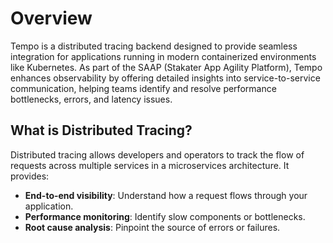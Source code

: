 # Overview

Tempo is a distributed tracing backend designed to provide seamless integration for applications running in modern containerized environments like Kubernetes. As part of the SAAP (Stakater App Agility Platform), Tempo enhances observability by offering detailed insights into service-to-service communication, helping teams identify and resolve performance bottlenecks, errors, and latency issues.

## What is Distributed Tracing?

Distributed tracing allows developers and operators to track the flow of requests across multiple services in a microservices architecture. It provides:

- **End-to-end visibility**: Understand how a request flows through your application.
- **Performance monitoring**: Identify slow components or bottlenecks.
- **Root cause analysis**: Pinpoint the source of errors or failures.
